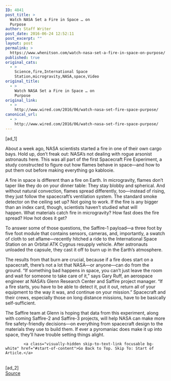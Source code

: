 ```yaml
---
ID: 4841
post_title: >
  Watch NASA Set a Fire in Space … on
  Purpose
author: Staff Writer
post_date: 2016-06-24 12:52:11
post_excerpt: ""
layout: post
permalink: >
  https://www.whenitson.com/watch-nasa-set-a-fire-in-space-on-purpose/
published: true
original_cats:
  - >
    Science,fire,International Space
    Station,microgravity,NASA,space,Video
original_title:
  - >
    Watch NASA Set a Fire in Space … on
    Purpose
original_link:
  - >
    http://www.wired.com/2016/06/watch-nasa-set-fire-space-purpose/
canonical_url:
  - >
    http://www.wired.com/2016/06/watch-nasa-set-fire-space-purpose/
---
```

 [ad_1]
<br><div id=""><p>About a week ago, NASA scientists started a fire in one of their own cargo bays. Hold up, don’t freak out: NASA’s not dealing with rogue arsonist astronauts here. This was all part of the first Spacecraft Fire Experiment, a study constructed to figure out how flames behave in space—and how to put them out before making everything go kablooie.</p>
<p>A fire in space is different than a fire on Earth. In microgravity, flames don’t taper like they do on your dinner table: They stay blobby and spherical. And without natural convection, flames spread differently, too—instead of rising, they just follow the spacecraft’s ventilation system. The standard smoke detector on the ceiling set up? Not going to work. If the fire is any bigger than an index card, though, scientists haven’t studied what will happen. What materials catch fire in microgravity? How fast does the fire spread? How hot does it get? </p>
<p>To answer some of those questions, the Saffire-1 payload—a three foot by five foot module that contains sensors, cameras, and, importantly, a swatch of cloth to set aflame—recently hitched a ride to the International Space Station on an Orbital ATK Cygnus resupply vehicle. After astronauts unloaded the capsule, they cast it off to burn up in the Earth’s atmosphere.</p>
<p>The results from that burn are crucial, because if a fire does start on a spacecraft, there’s not a lot that NASA—or anyone—can do from the ground. “If something bad happens in space, you can’t just leave the room and wait for someone to take care of it,” says Gary Ruff, an aerospace engineer at NASA’s Glenn Research Center and Saffire project manager. “If a fire starts, you have to be able to detect it, put it out, return all of your equipment to the way it was, and continue on your mission.” Spacecraft and their crews, especially those on long distance missions, have to be basically self-sufficient. </p>
<p>The Saffire team at Glenn is hoping that data from this experiment, along with coming Saffire-2 and Saffire-3 projects, will help NASA can make more fire safety-friendly decisions—on everything from spacecraft design to the materials they use to build them. If ever a pyromaniac does make it up into space, they’ll have trouble setting things alight.</p>

			<a class="visually-hidden skip-to-text-link focusable bg-white" href="#start-of-content">Go Back to Top. Skip To: Start of Article.</a>

			
</div>
<br>[ad_2]
<br><a href="http://www.wired.com/2016/06/watch-nasa-set-fire-space-purpose/">Source </a>